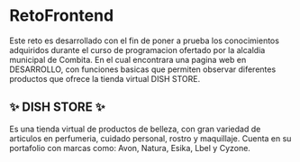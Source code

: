 # RetoFrontend
Este reto es desarrollado con el fin de poner a prueba los conocimientos adquiridos durante el curso de programacion ofertado por la alcaldia municipal de Combita.
En el cual encontrara una pagina web en DESARROLLO, con funciones basicas que permiten observar diferentes productos que ofrece la tienda virtual DISH STORE.

## ✨ DISH STORE ✨
Es una tienda virtual de productos de belleza, con gran variedad de articulos en perfumeria, cuidado personal, rostro y maquillaje.
Cuenta en su portafolio con marcas como: Avon, Natura, Esika, Lbel y Cyzone.
